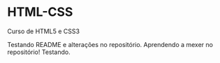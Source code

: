 # HTML-CSS
 Curso de HTML5 e CSS3

 Testando README e alterações no repositório. Aprendendo a mexer no repositório!
 Testando.